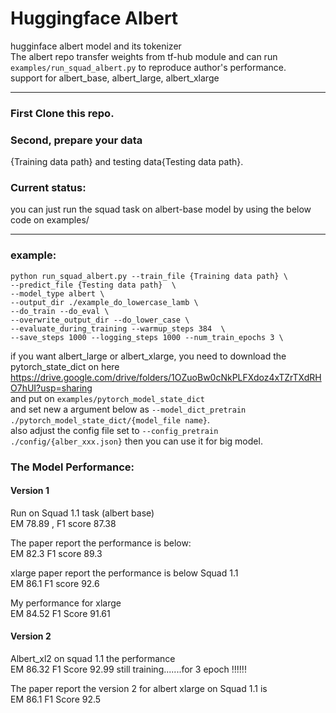 # Huggingface Albert
hugginface albert model and its tokenizer <br>
The albert repo transfer weights from tf-hub module and can run `examples/run_squad_albert.py` to reproduce author's performance. <br>
support for albert_base, albert_large, albert_xlarge <br>

---

### First Clone this repo. <br>
### Second, prepare your data 
{Training data path} and testing data{Testing data path}.  <br>
### Current status: 
you can just run the squad task on albert-base model by using the below code on examples/ <br>

---


### example:
```
python run_squad_albert.py --train_file {Training data path} \
--predict_file {Testing data path}  \
--model_type albert \ 
--output_dir ./example_do_lowercase_lamb \
--do_train --do_eval \ 
--overwrite_output_dir --do_lower_case \ 
--evaluate_during_training --warmup_steps 384  \ 
--save_steps 1000 --logging_steps 1000 --num_train_epochs 3 \
```

if you want albert_large or albert_xlarge, you need to download the pytorch_state_dict on here https://drive.google.com/drive/folders/1OZuoBw0cNkPLFXdoz4xTZrTXdRHO7hUI?usp=sharing <br> and put on ```examples/pytorch_model_state_dict``` <br>and set new a argument below as ```--model_dict_pretrain ./pytorch_model_state_dict/{model_file name}```.<br> also adjust the config file set to ```--config_pretrain ./config/{alber_xxx.json}``` then you can use it for big model.

### The Model Performance:
#### Version 1

Run on Squad 1.1 task (albert base) <br>
EM 78.89 , F1 score 87.38 

The paper report the performance is below: <br>
EM 82.3 F1 score 89.3

xlarge paper report the performance is below Squad 1.1 <br>
EM 86.1 F1 score 92.6 

My performance for xlarge  <br>
EM 84.52 F1 Score 91.61

#### Version 2 

Albert_xl2 on squad 1.1 the performance <br>
EM 86.32 F1 Score 92.99 still training.......for 3 epoch !!!!!!

The paper report the version 2 for albert xlarge on Squad 1.1 is 
<br> EM 86.1 F1 Score 92.5 
